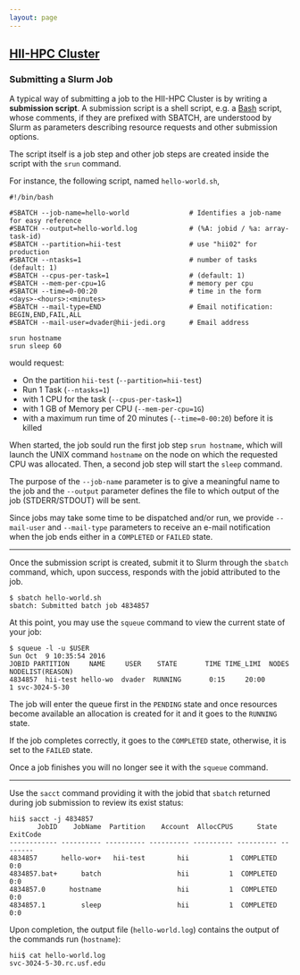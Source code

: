 ```yaml
---
layout: page
---
```


## [HII-HPC Cluster](../hii-hpc.html)

### Submitting a Slurm Job

A typical way of submitting a job to the HII-HPC Cluster is by writing a **submission script**.
A submission script is a shell script, e.g. a [Bash](http://mywiki.wooledge.org/BashGuide) script,
whose comments, if they are prefixed with SBATCH,
are understood by Slurm as parameters describing resource requests and other submission options.

The script itself is a job step and other job steps are created inside the script with the `srun` command.

For instance, the following script, named `hello-world.sh`,

```
#!/bin/bash

#SBATCH --job-name=hello-world               # Identifies a job-name for easy reference
#SBATCH --output=hello-world.log             # (%A: jobid / %a: array-task-id)
#SBATCH --partition=hii-test                 # use "hii02" for production
#SBATCH --ntasks=1                           # number of tasks (default: 1)
#SBATCH --cpus-per-task=1                    # (default: 1)
#SBATCH --mem-per-cpu=1G                     # memory per cpu
#SBATCH --time=0-00:20                       # time in the form <days>-<hours>:<minutes>
#SBATCH --mail-type=END                      # Email notification: BEGIN,END,FAIL,ALL
#SBATCH --mail-user=dvader@hii-jedi.org      # Email address

srun hostname
srun sleep 60
```

would request:

- On the partition `hii-test` (`--partition=hii-test`)
- Run 1 Task (`--ntasks=1`)
- with 1 CPU for the task (`--cpus-per-task=1`)
- with 1 GB of Memory per CPU (`--mem-per-cpu=1G`)
- with a maximum run time of 20 minutes (`--time=0-00:20`) before it is killed

When started, the job sould run the first job step
`srun hostname`, which will launch the UNIX command `hostname` on the node on which the requested
CPU was allocated. Then, a second job step will start the `sleep` command.

The purpose of the `--job-name` parameter is to give a meaningful name to the job
and the `--output` parameter defines the file to which output of the job (STDERR/STDOUT) will
be sent.

Since jobs may take some time to be dispatched and/or run, we provide `--mail-user` and
`--mail-type` parameters to receive an e-mail notification when the job ends either in a
`COMPLETED` or `FAILED` state.

---

Once the submission script is created, submit it to Slurm through the `sbatch` command, which, upon success,
responds with the jobid attributed to the job.

```
$ sbatch hello-world.sh
sbatch: Submitted batch job 4834857
```

At this point, you may use the `squeue` command to view the current state of your job:

```
$ squeue -l -u $USER
Sun Oct  9 10:35:54 2016
JOBID PARTITION     NAME     USER    STATE       TIME TIME_LIMI  NODES NODELIST(REASON)
4834857  hii-test hello-wo  dvader  RUNNING       0:15     20:00      1 svc-3024-5-30
```


The job will enter the queue first in the `PENDING` state and once resources become available an
allocation is created for it and it goes to the `RUNNING` state.

If the job completes correctly, it goes to the `COMPLETED` state, otherwise, it is set to the `FAILED` state.

Once a job finishes you will no longer see it with the `squeue` command.

---

Use the `sacct` command providing it with the jobid that `sbatch` returned
during job submission to review its exist status:

```
hii$ sacct -j 4834857
       JobID    JobName  Partition    Account  AllocCPUS      State ExitCode
------------ ---------- ---------- ---------- ---------- ---------- --------
4834857      hello-wor+   hii-test        hii          1  COMPLETED      0:0
4834857.bat+      batch                   hii          1  COMPLETED      0:0
4834857.0      hostname                   hii          1  COMPLETED      0:0
4834857.1         sleep                   hii          1  COMPLETED      0:0
```

Upon completion, the output file (`hello-world.log`) contains the output of the commands run (`hostname`):

```
hii$ cat hello-world.log
svc-3024-5-30.rc.usf.edu
```
